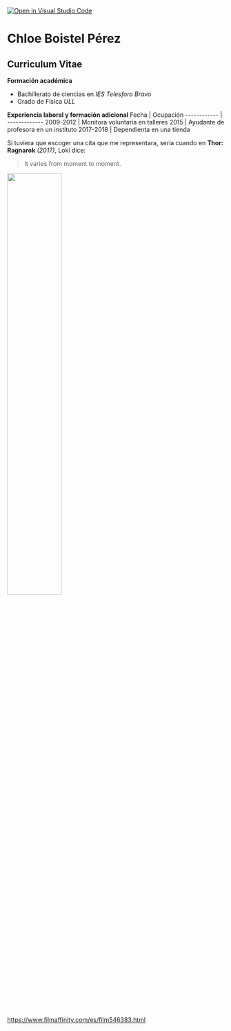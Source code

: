 [![Open in Visual Studio Code](https://classroom.github.com/assets/open-in-vscode-f059dc9a6f8d3a56e377f745f24479a46679e63a5d9fe6f495e02850cd0d8118.svg)](https://classroom.github.com/online_ide?assignment_repo_id=6129499&assignment_repo_type=AssignmentRepo)

# Chloe Boistel Pérez
## Curriculum Vitae

**Formación académica**
* Bachillerato de ciencias en *IES Telesforo Bravo*
* Grado de Física *ULL*

**Experiencia laboral y formación adicional**
Fecha | Ocupación
------------ | -------------
2009-2012 | Monitora voluntaria en talleres
2015 | Ayudante de profesora en un instituto
2017-2018 | Dependienta en una tienda



Si tuviera que escoger una cita que me representara, sería cuando en **Thor: Ragnarok** *(2017)*, Loki dice:
> It varies from moment to moment.

<img
     width="50%"
     src="https://pics.filmaffinity.com/thor_ragnarok-115636540-large.jpg"/>
https://www.filmaffinity.com/es/film546383.html
